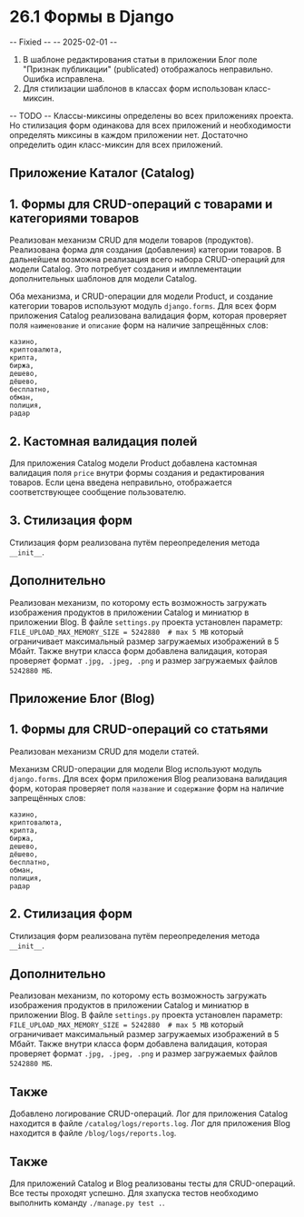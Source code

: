 # 26.1 Формы в Django

-- Fixied --
-- 2025-02-01 --
1. В шаблоне редактирования статьи в приложении Блог поле "Признак публикации" (publicated) отображалось неправильно.
Ошибка исправлена.
2. Для стилизации шаблонов в классах форм использован класс-миксин.

-- TODO --
Классы-миксины определены во всех приложениях проекта. Но стилизация форм одинакова для всех приложений и необходимости
определять миксины в каждом приложении нет. Достаточно определить один класс-миксин для всех приложений.


## Приложение Каталог (Catalog)
## 1. Формы для CRUD-операций с товарами и категориями товаров
Реализован механизм CRUD для модели товаров (продуктов). Реализована форма для создания (добавления) категории товаров.
В дальнейшем возможна реализация всего набора CRUD-операций для модели Catalog. Это потребует создания и имплементации
дополнительных шаблонов для модели Catalog.

Оба механизма, и CRUD-операции для модели Product, и создание категории товаров используют модуль ```django.forms```.
Для всех форм приложения Catalog реализована валидация форм, которая проверяет поля ```наименование``` и ```описание```
форм на наличие запрещённых слов:

    казино,
    криптовалюта,
    крипта,
    биржа,
    дешево,
    дёшево,
    бесплатно,
    обман,
    полиция,
    радар

## 2. Кастомная валидация полей
Для приложения Catalog модели Product добавлена кастомная валидация поля ```price``` внутри формы создания и
редактирования товаров. Если цена введена неправильно, отображается соответствующее сообщение пользователю.

## 3. Стилизация форм
Стилизация форм реализована путём переопределения метода ```__init__```.

## Дополнительно
Реализован механизм, по которому есть возможность загружать изображения продуктов в приложении Catalog и миниатюр в
приложении Blog. В файле ```settings.py``` проекта установлен параметр:
```FILE_UPLOAD_MAX_MEMORY_SIZE = 5242880  # max 5 MB```
который ограничивает максимальный размер загружаемых изображений в 5 Мбайт. Также внутри класса форм добавлена
валидация, которая проверяет формат ```.jpg, .jpeg, .png``` и размер загружаемых файлов ```5242880 МБ```.


## Приложение Блог (Blog)
## 1. Формы для CRUD-операций со статьями
Реализован механизм CRUD для модели статей.

Механизм CRUD-операции для модели Blog используют модуль ```django.forms```.
Для всех форм приложения Blog реализована валидация форм, которая проверяет поля ```название``` и ```содержание```
форм на наличие запрещённых слов:

    казино,
    криптовалюта,
    крипта,
    биржа,
    дешево,
    дёшево,
    бесплатно,
    обман,
    полиция,
    радар

## 2. Стилизация форм
Стилизация форм реализована путём переопределения метода ```__init__```.

## Дополнительно
Реализован механизм, по которому есть возможность загружать изображения продуктов в приложении Catalog и миниатюр в
приложении Blog. В файле ```settings.py``` проекта установлен параметр:
```FILE_UPLOAD_MAX_MEMORY_SIZE = 5242880  # max 5 MB```
который ограничивает максимальный размер загружаемых изображений в 5 Мбайт. Также внутри класса форм добавлена
валидация, которая проверяет формат ```.jpg, .jpeg, .png``` и размер загружаемых файлов ```5242880 МБ```.

## Также
Добавлено логирование CRUD-операций. Лог для приложения Catalog находится в файле ```/catalog/logs/reports.log```.
Лог для приложения Blog находится в файле ```/blog/logs/reports.log```.

## Также
Для приложений Catalog и Blog реализованы тесты для CRUD-операций. Все тесты проходят успешно. Для зхапуска тестов
необходимо выполнить команду ```./manage.py test .```.
